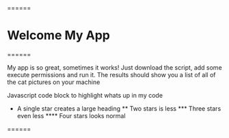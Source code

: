  ======
 
# Welcome My App

 ======

My app is so great, sometimes it works! Just download the script, add some execute 
permissions and run it. The results should show you a list of all of the cat pictures on
your machine

Javascript code block to highlight whats up in my code 

- A single star creates a large heading ** Two stars is less *** Three stars even less **** Four stars looks normal

======

